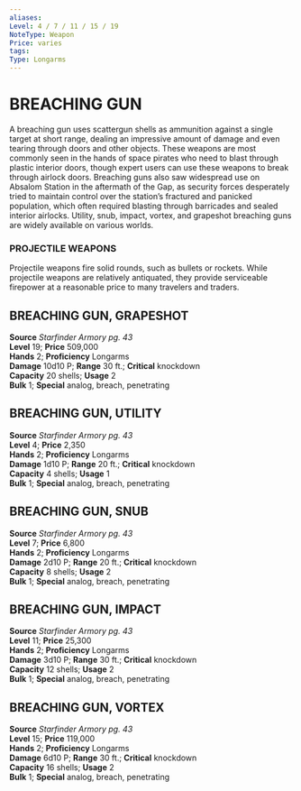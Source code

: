 ```yaml
---
aliases: 
Level: 4 / 7 / 11 / 15 / 19
NoteType: Weapon
Price: varies
tags: 
Type: Longarms
---
```

# BREACHING GUN
A breaching gun uses scattergun shells as ammunition against a single target at short range, dealing an impressive amount of damage and even tearing through doors and other objects. These weapons are most commonly seen in the hands of space pirates who need to blast through plastic interior doors, though expert users can use these weapons to break through airlock doors. Breaching guns also saw widespread use on Absalom Station in the aftermath of the Gap, as security forces desperately tried to maintain control over the station’s fractured and panicked population, which often required blasting through barricades and sealed interior airlocks. Utility, snub, impact, vortex, and grapeshot breaching guns are widely available on various worlds.

### PROJECTILE WEAPONS

Projectile weapons fire solid rounds, such as bullets or rockets. While projectile weapons are relatively antiquated, they provide serviceable firepower at a reasonable price to many travelers and traders.  

##  BREACHING GUN, GRAPESHOT

**Source** _Starfinder Armory pg. 43_  
**Level** 19; **Price** 509,000  
**Hands** 2; **Proficiency** Longarms  
**Damage** 10d10 P; **Range** 30 ft.; **Critical** knockdown  
**Capacity** 20 shells; **Usage** 2  
**Bulk** 1; **Special** analog, breach, penetrating

##  BREACHING GUN, UTILITY

**Source** _Starfinder Armory pg. 43_  
**Level** 4; **Price** 2,350  
**Hands** 2; **Proficiency** Longarms  
**Damage** 1d10 P; **Range** 20 ft.; **Critical** knockdown  
**Capacity** 4 shells; **Usage** 1  
**Bulk** 1; **Special** analog, breach, penetrating

##  BREACHING GUN, SNUB

**Source** _Starfinder Armory pg. 43_  
**Level** 7; **Price** 6,800  
**Hands** 2; **Proficiency** Longarms  
**Damage** 2d10 P; **Range** 20 ft.; **Critical** knockdown  
**Capacity** 8 shells; **Usage** 2  
**Bulk** 1; **Special** analog, breach, penetrating

##  BREACHING GUN, IMPACT

**Source** _Starfinder Armory pg. 43_  
**Level** 11; **Price** 25,300  
**Hands** 2; **Proficiency** Longarms  
**Damage** 3d10 P; **Range** 30 ft.; **Critical** knockdown  
**Capacity** 12 shells; **Usage** 2  
**Bulk** 1; **Special** analog, breach, penetrating

##  BREACHING GUN, VORTEX

**Source** _Starfinder Armory pg. 43_  
**Level** 15; **Price** 119,000  
**Hands** 2; **Proficiency** Longarms  
**Damage** 6d10 P; **Range** 30 ft.; **Critical** knockdown  
**Capacity** 16 shells; **Usage** 2  
**Bulk** 1; **Special** analog, breach, penetrating
